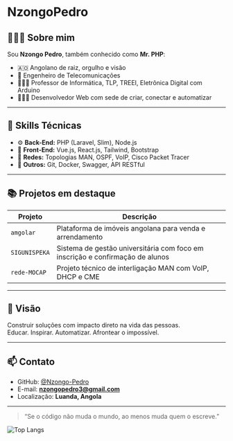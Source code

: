 # NzongoPedro

## 👨🏾‍💻 Sobre mim

Sou **Nzongo Pedro**, também conhecido como **Mr. PHP**:
- 🇦🇴 Angolano de raiz, orgulho e visão
- 🧠 Engenheiro de Telecomunicações
- 🧑🏾‍🏫 Professor de Informática, TLP, TREEI, Eletrônica Digital com Arduino
- 🧑🏾‍💻 Desenvolvedor Web com sede de criar, conectar e automatizar

---

## 🚀 Skills Técnicas

- ⚙️ **Back-End:** PHP (Laravel, Slim), Node.js
- 🎨 **Front-End:** Vue.js, React.js, Tailwind, Bootstrap
- 📡 **Redes:** Topologias MAN, OSPF, VoIP, Cisco Packet Tracer
- 🧪 **Outros:** Git, Docker, Swagger, API RESTful

---

## 📚 Projetos em destaque

| Projeto         | Descrição                                                                 |
|----------------|---------------------------------------------------------------------------|
| `amgolar`       | Plataforma de imóveis angolana para venda e arrendamento                 |
| `SIGUNISPEKA`   | Sistema de gestão universitária com foco em inscrição e confirmação de alunos |
| `rede-MOCAP`    | Projeto técnico de interligação MAN com VoIP, DHCP e CME                 |

---

## 🧭 Visão

Construir soluções com impacto direto na vida das pessoas.  
Educar. Inspirar. Automatizar. Afrontear o impossível.

---

## 📫 Contato

- GitHub: [@Nzongo-Pedro](https://github.com/Nzongo-Pedro)
- E-mail: **nzongopedro3@gmail.com**
- Localização: **Luanda, Angola**

---

> “Se o código não muda o mundo, ao menos muda quem o escreve.”

![Top Langs](https://github-readme-stats.vercel.app/api/top-langs/?username=Nzongo-Pedro&layout=compact&theme=radical)


